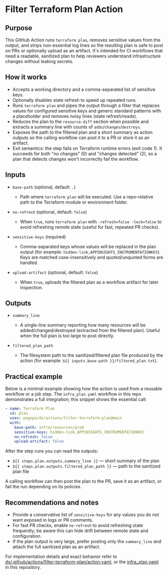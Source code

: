 # Filter Terraform Plan Action

## Purpose

This GitHub Action runs `terraform plan`, removes sensitive values from the
output, and strips non-essential log lines so the resulting plan is safe to post
on PRs or optionally upload as an artifact. It's intended for CI workflows that
need a readable, sanitized plan to help reviewers understand infrastructure
changes without leaking secrets.

## How it works

- Accepts a working directory and a comma-separated list of sensitive keys.
- Optionally disables state refresh to speed up repeated runs.
- Runs `terraform plan` and pipes the output through a filter that replaces
  values for configured sensitive keys and generic standard patterns with a
  placeholder and removes noisy lines (state refresh/reads).
- Reduces the plan to the `resource-diff` section when possible and extracts a
  summary line with counts of `adds`/`changes`/`destroys`.
- Exposes the path to the filtered plan and a short summary as action outputs so
  the calling workflow can post it to a PR or store it as an artifact.
- Exit semantics: the step fails on Terraform runtime errors (exit code 1). It
  succeeds for both "no changes" (0) and "changes detected" (2), so a plan that
  detects changes won't incorrectly fail the workflow.

## Inputs

- `base-path` (optional, default: `.`)
  - Path where `terraform plan` will be executed. Use a repo-relative path to
    the Terraform module or environment folder.

- `no-refresh` (optional, default: `false`)
  - When `true`, runs `terraform plan` with `-refresh=false -lock=false` to
    avoid refreshing remote state (useful for fast, repeated PR checks).

- `sensitive-keys` (required)
  - Comma-separated keys whose values will be replaced in the plan output (for
    example: `hidden-link,APPINSIGHTS_INSTRUMENTATIONKEY`). Keys are matched
    case-insensitively and quoted/unquoted forms are handled.

- `upload-artifact` (optional, default: `false`)
  - When `true`, uploads the filtered plan as a workflow artifact for later
    inspection.

## Outputs

- `summary_line`
  - A single-line summary reporting how many resources will be
    added/changed/destroyed (extracted from the filtered plan). Useful when the
    full plan is too large to post directly.

- `filtered_plan_path`
  - The filesystem path to the sanitized/filtered plan file produced by the
    action (for example: `${{ inputs.base-path }}/filtered_plan.txt`).

## Practical example

Below is a minimal example showing how the action is used from a reusable
workflow or a job step. The `infra_plan.yaml` workflow in this repo demonstrates
a full integration; this snippet shows the essential call:

```yaml
- name: Terraform Plan
  id: plan
  uses: pagopa/dx/actions/filter-terraform-plan@main
  with:
    base-path: infra/resources/prod
    sensitive-keys: hidden-link,APPINSIGHTS_INSTRUMENTATIONKEY
    no-refresh: false
    upload-artifact: false
```

After the step runs you can read the outputs:

- `${{ steps.plan.outputs.summary_line }}` — short summary of the plan
- `${{ steps.plan.outputs.filtered_plan_path }}` — path to the sanitized plan
  file

A calling workflow can then post the plan to the PR, save it as an artifact, or
fail the run depending on its policies.

## Recommendations and notes

- Provide a conservative list of `sensitive-keys` for any values you do not want
  exposed in logs or PR comments.
- For fast PR checks, enable `no-refresh` to avoid refreshing state frequently;
  be aware this can hide drift between remote state and configuration.
- If the plan output is very large, prefer posting only the `summary_line` and
  attach the full sanitized plan as an artifact.

For implementation details and exact behavior refer to
[dx/.github/actions/filter-terraform-plan/action.yaml](https://github.com/pagopa/dx/blob/main/actions/filter-terraform-plan/action.yaml),
or the
[infra_plan.yaml](https://github.com/pagopa/dx/blob/main/.github/workflows/infra_plan.yaml)
in this repository.
